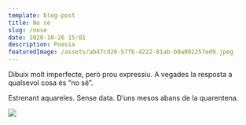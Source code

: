 ```yaml
---
template: blog-post
title: No sé
slug: /nose
date: 2020-10-26 15:01
description: Poesia
featuredImage: /assets/ab47cd26-57fb-4222-81ab-b0a092257ed9.jpeg
---
```

Dibuix molt imperfecte, però prou expressiu. A vegades la resposta a qualsevol cosa és “no sé”.

Estrenant aquareles. Sense data. D’uns mesos abans de la quarentena.

![](/assets/ab47cd26-57fb-4222-81ab-b0a092257ed9.jpeg)